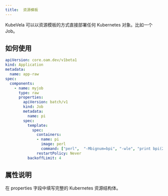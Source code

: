 ```yaml
---
title:  资源模板
---
```


KubeVela 可以以资源模板的方式直接部署任何 Kubernetes 对象。比如一个 Job。

## 如何使用

```yaml
apiVersion: core.oam.dev/v1beta1
kind: Application
metadata:
  name: app-raw
spec:
  components:
    - name: myjob
      type: raw
      properties:
        apiVersion: batch/v1
        kind: Job
        metadata:
          name: pi
        spec:
          template:
            spec:
              containers:
              - name: pi
                image: perl
                command: ["perl",  "-Mbignum=bpi", "-wle", "print bpi(2000)"]
              restartPolicy: Never
          backoffLimit: 4
```

## 属性说明

在 properties 字段中填写完整的 Kubernetes 资源结构体。